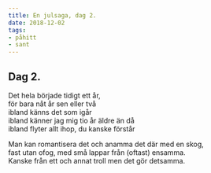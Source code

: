 ```yaml
---
title: En julsaga, dag 2.
date: 2018-12-02
tags:
- påhitt
- sant
---
```


## Dag 2.
Det hela började tidigt ett år,\
för bara nåt år sen eller två\
ibland känns det som igår\
ibland känner jag mig tio år äldre än då\
ibland flyter allt ihop, du kanske förstår

Man kan romantisera det och anamma det där med en skog,\
fast utan ofog, med små lappar från (oftast) ensamma.\
Kanske från ett och annat troll men det gör detsamma.